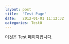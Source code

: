 ```yaml
---
layout: post
title:  "Test Page"
date:   2012-01-01 11:12:32
categories: Test0
---
```



이것은 Test 페이지입니다.
